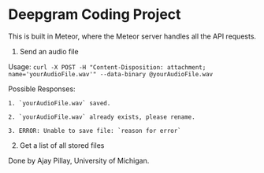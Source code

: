 # Deepgram Coding Project

This is built in Meteor, where the Meteor server handles all the API requests.

1. Send an audio file

Usage: `curl -X POST -H "Content-Disposition: attachment; name='yourAudioFile.wav'" --data-binary @yourAudioFile.wav`

Possible Responses:

    1. `yourAudioFile.wav` saved.

    2. `yourAudioFile.wav` already exists, please rename.

    3. ERROR: Unable to save file: `reason for error`

2. Get a list of all stored files



Done by Ajay Pillay, University of Michigan.